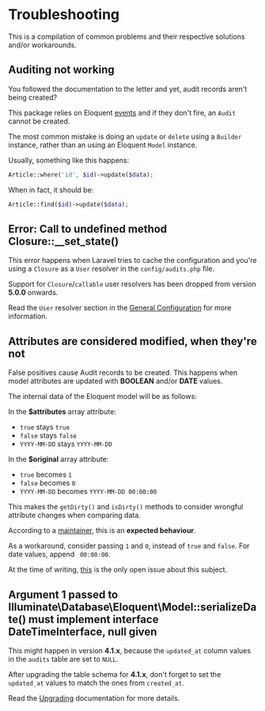# Troubleshooting
This is a compilation of common problems and their respective solutions and/or workarounds.

## Auditing not working
You followed the documentation to the letter and yet, audit records aren't being created?

This package relies on Eloquent [events](https://laravel.com/docs/5.5/eloquent#events) and if they don't fire, an `Audit` cannot be created.

The most common mistake is doing an `update` or `delete` using a `Builder` instance, rather than an using an Eloquent `Model` instance.

Usually, something like this happens:
```php
Article::where('id', $id)->update($data);
```

When in fact, it should be:
```php
Article::find($id)->update($data);
```

## Error: Call to undefined method Closure::__set_state()
This error happens when Laravel tries to cache the configuration and you're using a `Closure` as a `User` resolver in the `config/audits.php` file.

Support for `Closure`/`callable` user resolvers has been dropped from version **5.0.0** onwards.

Read the `User` resolver section in the [General Configuration](general-configuration) for more information.

## Attributes are considered modified, when they're not
False positives cause Audit records to be created.
This happens when model attributes are updated with **BOOLEAN** and/or **DATE** values.

The internal data of the Eloquent model will be as follows:

In the **$attributes** array attribute:
- `true` stays `true`
- `false` stays `false`
- `YYYY-MM-DD` stays `YYYY-MM-DD`

In the **$original** array attribute:
- `true` becomes `1`
- `false` becomes `0`
- `YYYY-MM-DD` becomes `YYYY-MM-DD 00:00:00`

This makes the `getDirty()` and `isDirty()` methods to consider wrongful attribute changes when comparing data.

According to a [maintainer](https://github.com/laravel/framework/issues/16823#issuecomment-267573840), this is an **expected behaviour**.

As a workaround, consider passing `1` and `0`, instead of `true` and `false`. For date values, append ` 00:00:00`.

At the time of writing, [this](https://github.com/laravel/internals/issues/349) is the only open issue about this subject.

## Argument 1 passed to Illuminate\Database\Eloquent\Model::serializeDate() must implement interface DateTimeInterface, null given
This might happen in version **4.1.x**, because the `updated_at` column values in the `audits` table are set to `NULL`.

After upgrading the table schema for **4.1.x**, don't forget to set the `updated_at` values to match the ones from `created_at`.

Read the [Upgrading](upgrading) documentation for more details.
